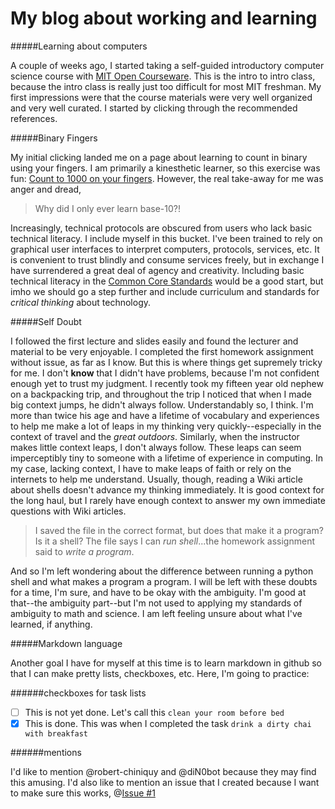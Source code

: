 My blog about working and learning
====

#####Learning about computers


A couple of weeks ago, I started taking a self-guided introductory computer science course with [MIT Open Courseware](http://ocw.mit.edu/courses/electrical-engineering-and-computer-science/6-00sc-introduction-to-computer-science-and-programming-spring-2011/).  This is the intro to intro class, because the intro class is really just too difficult for most MIT freshman.  My first impressions were that the course materials were very well organized and very well curated.  I started by clicking through the recommended references.  

#####Binary Fingers


My initial clicking landed me on a page about learning to count in binary using your fingers.  I am primarily a kinesthetic learner, so this exercise was fun: [Count to 1000 on your fingers](http://www.mathsisfun.com/numbers/binary-count-fingers.html).  However, the real take-away for me was anger and dread,

>Why did I only ever learn base-10?!

Increasingly, technical protocols are obscured from users who lack basic technical literacy.  I include myself in this bucket.  I've been trained to rely on graphical user interfaces to interpret computers, protocols, services, etc.  It is convenient to trust blindly and consume services freely, but in exchange I have surrendered a great deal of agency and creativity.  Including basic technical literacy in the [Common Core Standards](http://www.corestandards.org/) would be a good start, but imho we should go a step further and include curriculum and standards for *critical thinking* about technology.

#####Self Doubt

I followed the first lecture and slides easily and found the lecturer and material to be very enjoyable.  I completed the first homework assignment without issue, as far as I know.  But this is where things get supremely tricky for me.  I don't **know** that I didn't have problems, because I'm not confident enough yet to trust my judgment.  I recently took my fifteen year old nephew on a backpacking trip, and throughout the trip I noticed that when I made big context jumps, he didn't always follow.  Understandably so, I think.  I'm more than twice his age and have a lifetime of vocabulary and experiences to help me make a lot of leaps in my thinking very quickly--especially in the context of travel and the _great outdoors_.
Similarly, when the instructor makes little context leaps, I don't always follow.  These leaps can seem imperceptibly tiny to someone with a lifetime of experience in computing.  In my case, lacking context, I have to make leaps of faith or rely on the internets to help me understand.  Usually, though, reading a Wiki article about shells doesn't advance my thinking immediately.  It is good context for the long haul, but I rarely have enough context to answer my own immediate questions with Wiki articles.

>I saved the file in the correct format, but does that make it a program?  Is it a shell?  The file says I can _run shell_...the homework assignment said to _write a program_.

And so I'm left wondering about the difference between running a python shell and what makes a program a program.  I will be left with these doubts for a time, I'm sure, and have to be okay with the ambiguity.  I'm good at that--the ambiguity part--but I'm not used to applying my standards of ambiguity to math and science.  I am left feeling unsure about what I've learned, if anything.

#####Markdown language

Another goal I have for myself at this time is to learn markdown in github so that I can make pretty lists, checkboxes, etc.  Here, I'm going to practice:

######checkboxes for task lists

- [ ] This is not yet done.  Let's call this `clean your room before bed`
- [x] This is done.  This was when I completed the task `drink a dirty chai with breakfast`

######mentions

I'd like to mention @robert-chiniquy and @diN0bot because they may find this amusing.
I'd also like to mention an issue that I created because I want to make sure this works, @[Issue #1](https://github.com/bekkibolthouse/Blog/issues/1)
